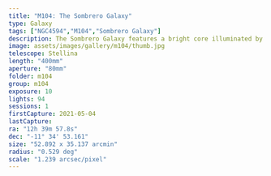 ```yaml
---
title: "M104: The Sombrero Galaxy"
type: Galaxy
tags: ["NGC4594","M104","Sombrero Galaxy"]
description: The Sombrero Galaxy features a bright core illuminated by over 2,000 globular clusters and presents a dark dust lane in the edgewise view of the spiral.
image: assets/images/gallery/m104/thumb.jpg
telescope: Stellina
length: "400mm"
aperture: "80mm"
folder: m104
group: m104
exposure: 10
lights: 94
sessions: 1
firstCapture: 2021-05-04 
lastCapture:
ra: "12h 39m 57.8s"
dec: "-11° 34' 53.161"
size: "52.892 x 35.137 arcmin"
radius: "0.529 deg"
scale: "1.239 arcsec/pixel"
---
```

